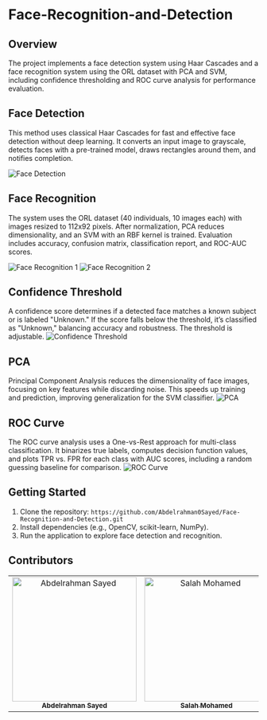 # Face-Recognition-and-Detection

## Overview

The project implements a face detection system using Haar Cascades and a face recognition system using the ORL dataset with PCA and SVM, including confidence thresholding and ROC curve analysis for performance evaluation.

## Face Detection

This method uses classical Haar Cascades for fast and effective face detection without deep learning. It converts an input image to grayscale, detects faces with a pre-trained model, draws rectangles around them, and notifies completion. 

![Face Detection](https://github.com/user-attachments/assets/263ac9ff-b051-4218-9317-f388d2fefff5)

## Face Recognition

The system uses the ORL dataset (40 individuals, 10 images each) with images resized to 112x92 pixels. After normalization, PCA reduces dimensionality, and an SVM with an RBF kernel is trained. Evaluation includes accuracy, confusion matrix, classification report, and ROC-AUC scores. 

![Face Recognition 1](https://github.com/user-attachments/assets/15025e14-570e-493d-b104-4c8daa7244b8)
![Face Recognition 2](https://github.com/user-attachments/assets/98c782a8-70d8-4a92-a69c-1e9ff8ae75b6)

## Confidence Threshold

A confidence score determines if a detected face matches a known subject or is labeled "Unknown." If the score falls below the threshold, it’s classified as "Unknown," balancing accuracy and robustness. The threshold is adjustable. ![Confidence Threshold](https://github.com/user-attachments/assets/01f88426-5d7e-4bb9-8283-2d390dcee99c)

## PCA

Principal Component Analysis reduces the dimensionality of face images, focusing on key features while discarding noise. This speeds up training and prediction, improving generalization for the SVM classifier. ![PCA](https://github.com/user-attachments/assets/26cd8fe5-9de7-4663-8104-3dbf1bd16716)

## ROC Curve

The ROC curve analysis uses a One-vs-Rest approach for multi-class classification. It binarizes true labels, computes decision function values, and plots TPR vs. FPR for each class with AUC scores, including a random guessing baseline for comparison. ![ROC Curve](https://github.com/user-attachments/assets/23dec072-d9e5-4645-941a-e5bbf2ccae3b)

## Getting Started

1. Clone the repository: `https://github.com/Abdelrahman0Sayed/Face-Recognition-and-Detection.git`
2. Install dependencies (e.g., OpenCV, scikit-learn, NumPy).
3. Run the application to explore face detection and recognition.

## Contributors

<table>
  <tr>
            <td align="center">
      <a href="https://github.com/Abdelrahman0Sayed">
        <img src="https://avatars.githubusercontent.com/u/113141265?v=4" width="250px;" alt="Abdelrahman Sayed"/>
        <br />
        <sub><b>Abdelrahman Sayed</b></sub>
      </a>
    </td>
        <td align="center">
      <a href="https://github.com/salahmohamed03">
        <img src="https://avatars.githubusercontent.com/u/93553073?v=4" width="250px;" alt="Salah Mohamed"/>
        <br />
        <sub><b>Salah Mohamed</b></sub>
      </a>
    </td>
    <td align="center">
      <a href="https://github.com/Ayatullah-ahmed" target="_blank">
        <img src="https://avatars.githubusercontent.com/u/125223938?v=" width="250px;" alt="Ayatullah Ahmed"/>
        <br />
        <sub><b>Ayatullah Ahmed</b></sub>
      </a>
    </td>
        </td>
        <td align="center">
      <a href="https://github.com/AhmeedRaafatt">
        <img src="https://avatars.githubusercontent.com/u/125607744?v=4" width="250px;" alt="Ahmed Raffat"/>
        <br />
        <sub><b>Ahmed Rafaat</b></sub>
      </a>
    </td>
  </tr>
</table>
